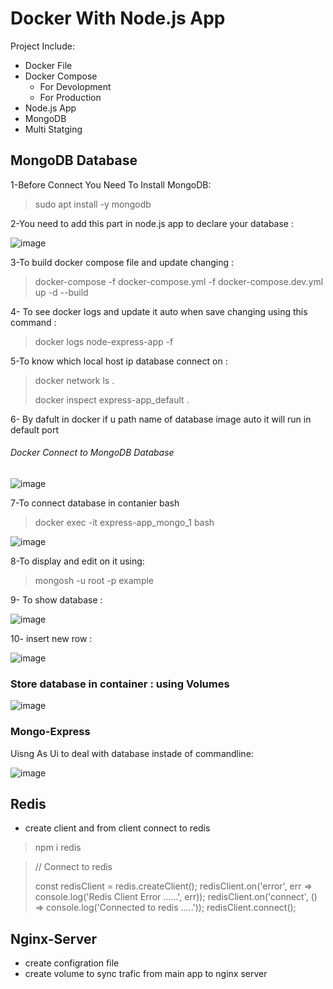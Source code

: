 # Docker With Node.js App
Project Include:
- Docker File
- Docker Compose
    - For Devolopment
    - For Production
- Node.js App
- MongoDB
- Multi Statging
  


## MongoDB Database
1-Before Connect You Need To Install MongoDB:

>sudo apt install -y mongodb

2-You need to add this part in node.js app to declare your database :

![image](https://github.com/user-attachments/assets/d89c4510-15cc-44c5-adfc-a70f24a88974)

3-To build docker compose file and update changing :

> docker-compose -f docker-compose.yml -f docker-compose.dev.yml up -d --build

4- To see docker logs and update it auto when save changing using this command :
 
> docker logs node-express-app -f

5-To know which local host ip database connect on :

> docker network ls .
> 
> docker inspect express-app_default .

6- By dafult in docker if u path name of database image auto it will run in default port

###### Docker Connect to MongoDB Database 
![image](https://github.com/user-attachments/assets/f8c0b210-6199-4e2c-adcf-469dce4e1003)

7-To connect database in contanier bash

> docker exec -it express-app_mongo_1 bash

![image](https://github.com/user-attachments/assets/5e3d2089-6d72-4679-b9f9-2c730fcd2958)

8-To display and edit on it using:

> mongosh -u root -p example

9- To show database :

![image](https://github.com/user-attachments/assets/cd315956-2f21-4f89-9523-62383f58c0b7)

10- insert new row :

![image](https://github.com/user-attachments/assets/5f5071f5-18dd-4fd4-abe2-e261d0133f92)

### Store database in container : using Volumes 
![image](https://github.com/user-attachments/assets/23f405d3-c74b-47c6-b112-02779654eb9e)

### Mongo-Express 
Uisng As Ui to deal with database instade of commandline:

![image](https://github.com/user-attachments/assets/b0a2d6e1-8d79-41e9-bbc3-e1b4f602e41a)



## Redis 
- create client and from client connect to redis

> npm i redis


>// Connect to redis
>
>const redisClient = redis.createClient();
>redisClient.on('error', err => console.log('Redis Client Error ......', err));
>redisClient.on('connect', () => console.log('Connected to redis .....'));
>redisClient.connect();


## Nginx-Server 
 - create configration file
 - create volume to sync trafic from main app to nginx server

 

